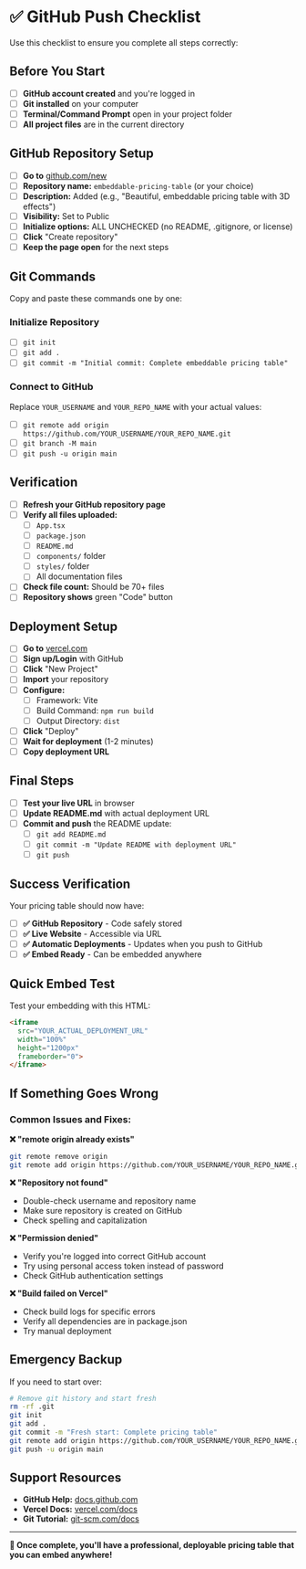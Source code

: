 # ✅ GitHub Push Checklist

Use this checklist to ensure you complete all steps correctly:

## Before You Start

- [ ] **GitHub account created** and you're logged in
- [ ] **Git installed** on your computer
- [ ] **Terminal/Command Prompt** open in your project folder
- [ ] **All project files** are in the current directory

## GitHub Repository Setup

- [ ] **Go to** [github.com/new](https://github.com/new)
- [ ] **Repository name:** `embeddable-pricing-table` (or your choice)
- [ ] **Description:** Added (e.g., "Beautiful, embeddable pricing table with 3D effects")
- [ ] **Visibility:** Set to Public
- [ ] **Initialize options:** ALL UNCHECKED (no README, .gitignore, or license)
- [ ] **Click** "Create repository"
- [ ] **Keep the page open** for the next steps

## Git Commands

Copy and paste these commands one by one:

### Initialize Repository
- [ ] `git init`
- [ ] `git add .`
- [ ] `git commit -m "Initial commit: Complete embeddable pricing table"`

### Connect to GitHub
Replace `YOUR_USERNAME` and `YOUR_REPO_NAME` with your actual values:

- [ ] `git remote add origin https://github.com/YOUR_USERNAME/YOUR_REPO_NAME.git`
- [ ] `git branch -M main`
- [ ] `git push -u origin main`

## Verification

- [ ] **Refresh your GitHub repository page**
- [ ] **Verify all files uploaded:**
  - [ ] `App.tsx`
  - [ ] `package.json`
  - [ ] `README.md`
  - [ ] `components/` folder
  - [ ] `styles/` folder
  - [ ] All documentation files
- [ ] **Check file count:** Should be 70+ files
- [ ] **Repository shows** green "Code" button

## Deployment Setup

- [ ] **Go to** [vercel.com](https://vercel.com)
- [ ] **Sign up/Login** with GitHub
- [ ] **Click** "New Project"
- [ ] **Import** your repository
- [ ] **Configure:**
  - [ ] Framework: Vite
  - [ ] Build Command: `npm run build`
  - [ ] Output Directory: `dist`
- [ ] **Click** "Deploy"
- [ ] **Wait for deployment** (1-2 minutes)
- [ ] **Copy deployment URL**

## Final Steps

- [ ] **Test your live URL** in browser
- [ ] **Update README.md** with actual deployment URL
- [ ] **Commit and push** the README update:
  - [ ] `git add README.md`
  - [ ] `git commit -m "Update README with deployment URL"`
  - [ ] `git push`

## Success Verification

Your pricing table should now have:

- [ ] **✅ GitHub Repository** - Code safely stored
- [ ] **✅ Live Website** - Accessible via URL
- [ ] **✅ Automatic Deployments** - Updates when you push to GitHub
- [ ] **✅ Embed Ready** - Can be embedded anywhere

## Quick Embed Test

Test your embedding with this HTML:

```html
<iframe 
  src="YOUR_ACTUAL_DEPLOYMENT_URL" 
  width="100%" 
  height="1200px" 
  frameborder="0">
</iframe>
```

## If Something Goes Wrong

### Common Issues and Fixes:

**❌ "remote origin already exists"**
```bash
git remote remove origin
git remote add origin https://github.com/YOUR_USERNAME/YOUR_REPO_NAME.git
```

**❌ "Repository not found"**
- Double-check username and repository name
- Make sure repository is created on GitHub
- Check spelling and capitalization

**❌ "Permission denied"**
- Verify you're logged into correct GitHub account
- Try using personal access token instead of password
- Check GitHub authentication settings

**❌ "Build failed on Vercel"**
- Check build logs for specific errors
- Verify all dependencies are in package.json
- Try manual deployment

## Emergency Backup

If you need to start over:

```bash
# Remove git history and start fresh
rm -rf .git
git init
git add .
git commit -m "Fresh start: Complete pricing table"
git remote add origin https://github.com/YOUR_USERNAME/YOUR_REPO_NAME.git
git push -u origin main
```

## Support Resources

- **GitHub Help:** [docs.github.com](https://docs.github.com)
- **Vercel Docs:** [vercel.com/docs](https://vercel.com/docs)
- **Git Tutorial:** [git-scm.com/docs](https://git-scm.com/docs)

---

**🎉 Once complete, you'll have a professional, deployable pricing table that you can embed anywhere!**